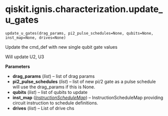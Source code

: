 <span id="qiskit-ignis-characterization-update-u-gates" />

# qiskit.ignis.characterization.update\_u\_gates

<span id="undefined" />

`update_u_gates(drag_params, pi2_pulse_schedules=None, qubits=None, inst_map=None, drives=None)`

Update the cmd\_def with new single qubit gate values

Will update U2, U3

**Parameters**

*   **drag\_params** (*list*) – list of drag params
*   **pi2\_pulse\_schedules** (*list*) – list of new pi/2 gate as a pulse schedule will use the drag\_params if this is None.
*   **qubits** (*list*) – list of qubits to update
*   **inst\_map** ([*InstructionScheduleMap*](qiskit.pulse.InstructionScheduleMap#qiskit.pulse.InstructionScheduleMap "qiskit.pulse.InstructionScheduleMap")) – InstructionScheduleMap providing circuit instruction to schedule definitions.
*   **drives** (*list*) – List of drive chs
